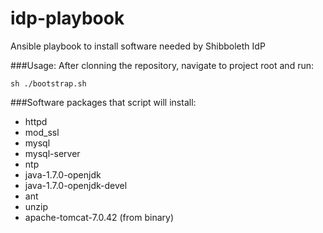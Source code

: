 idp-playbook
============

Ansible playbook to install software needed by Shibboleth IdP

###Usage:
After clonning the repository, navigate to project root and run:
```
sh ./bootstrap.sh
```

###Software packages that script will install:
- httpd
- mod_ssl
- mysql
- mysql-server
- ntp
- java-1.7.0-openjdk
- java-1.7.0-openjdk-devel
- ant
- unzip
- apache-tomcat-7.0.42 (from binary)
